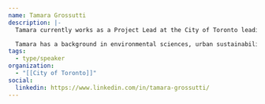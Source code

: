 ```yaml
---
name: Tamara Grossutti
description: |-
  Tamara currently works as a Project Lead at the City of Toronto leading community engagement in climate action. She is passionate about the environment and loves working together with community leaders to make our city a better place.

  Tamara has a background in environmental sciences, urban sustainability, community engagement and policy development and has worked in sustainability consulting, public and academic environmental sectors.
tags:
  - type/speaker
organization:
  - "[[City of Toronto]]"
social:
  linkedin: https://www.linkedin.com/in/tamara-grossutti/
---
```

